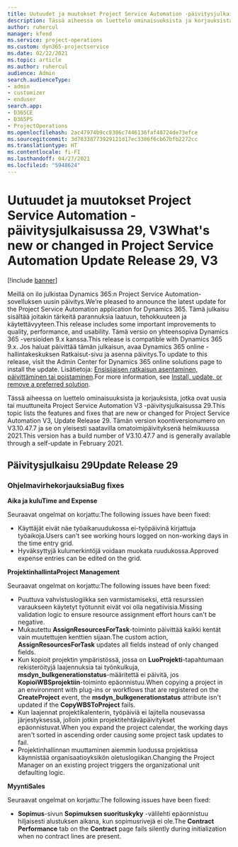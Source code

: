 ```yaml
---
title: Uutuudet ja muutokset Project Service Automation -päivitysjulkaisussa 29, V3
description: Tässä aiheessa on luettelo ominaisuuksista ja korjauksista, jotka ovat käytettävissä Project Service Automation -päivitysjulkaisussa 29, V3.
author: ruhercul
manager: kfend
ms.service: project-operations
ms.custom: dyn365-projectservice
ms.date: 02/22/2021
ms.topic: article
ms.author: ruhercul
audience: Admin
search.audienceType:
- admin
- customizer
- enduser
search.app:
- D365CE
- D365PS
- ProjectOperations
ms.openlocfilehash: 2ac47974b9cc8386c7446136faf48724de73efce
ms.sourcegitcommit: 3d78338773929121d17ec3386f6cb67bfb2272cc
ms.translationtype: HT
ms.contentlocale: fi-FI
ms.lasthandoff: 04/27/2021
ms.locfileid: "5948624"
---
```

# <a name="whats-new-or-changed-in-project-service-automation-update-release-29-v3"></a><span data-ttu-id="4ae39-103">Uutuudet ja muutokset Project Service Automation -päivitysjulkaisussa 29, V3</span><span class="sxs-lookup"><span data-stu-id="4ae39-103">What's new or changed in Project Service Automation Update Release 29, V3</span></span>

[!include [banner](../includes/psa-now-project-operations.md)]

<span data-ttu-id="4ae39-104">Meillä on ilo julkistaa Dynamics 365:n Project Service Automation-sovelluksen uusin päivitys.</span><span class="sxs-lookup"><span data-stu-id="4ae39-104">We’re pleased to announce the latest update for the Project Service Automation application for Dynamics 365.</span></span> <span data-ttu-id="4ae39-105">Tämä julkaisu sisältää joitakin tärkeitä parannuksia laatuun, tehokkuuteen ja käytettävyyteen.</span><span class="sxs-lookup"><span data-stu-id="4ae39-105">This release includes some important improvements to quality, performance, and usability.</span></span> <span data-ttu-id="4ae39-106">Tämä versio on yhteensopiva Dynamics 365 -versioiden 9.x kanssa.</span><span class="sxs-lookup"><span data-stu-id="4ae39-106">This release is compatible with Dynamics 365 9.x.</span></span> <span data-ttu-id="4ae39-107">Jos haluat päivittää tämän julkaisun, avaa Dynamics 365 online -hallintakeskuksen Ratkaisut-sivu ja asenna päivitys.</span><span class="sxs-lookup"><span data-stu-id="4ae39-107">To update to this release, visit the Admin Center for Dynamics 365 online solutions page to install the update.</span></span> <span data-ttu-id="4ae39-108">Lisätietoja: [Ensisijaisen ratkaisun asentaminen, päivittäminen tai poistaminen](/power-platform/admin/install-remove-preferred-solution).</span><span class="sxs-lookup"><span data-stu-id="4ae39-108">For more information, see [Install, update, or remove a preferred solution](/power-platform/admin/install-remove-preferred-solution).</span></span>

<span data-ttu-id="4ae39-109">Tässä aiheessa on luettelo ominaisuuksista ja korjauksista, jotka ovat uusia tai muuttuneita Project Service Automation V3 -päivitysjulkaisussa 29.</span><span class="sxs-lookup"><span data-stu-id="4ae39-109">This topic lists the features and fixes that are new or changed for Project Service Automation V3, Update Release 29.</span></span> <span data-ttu-id="4ae39-110">Tämän version koontiversionumero on V3.10.47.7 ja se on yleisesti saatavilla omatoimipäivityksenä helmikuussa 2021.</span><span class="sxs-lookup"><span data-stu-id="4ae39-110">This version has a build number of V3.10.47.7 and is generally available through a self-update in February 2021.</span></span>

## <a name="update-release-29"></a><span data-ttu-id="4ae39-111">Päivitysjulkaisu 29</span><span class="sxs-lookup"><span data-stu-id="4ae39-111">Update Release 29</span></span>

### <a name="bug-fixes"></a><span data-ttu-id="4ae39-112">Ohjelmavirhekorjauksia</span><span class="sxs-lookup"><span data-stu-id="4ae39-112">Bug fixes</span></span>

<span data-ttu-id="4ae39-113">**Aika ja kulu**</span><span class="sxs-lookup"><span data-stu-id="4ae39-113">**Time and Expense**</span></span>

<span data-ttu-id="4ae39-114">Seuraavat ongelmat on korjattu:</span><span class="sxs-lookup"><span data-stu-id="4ae39-114">The following issues have been fixed:</span></span>

- <span data-ttu-id="4ae39-115">Käyttäjät eivät näe työaikaruudukossa ei-työpäivinä kirjattuja työaikoja.</span><span class="sxs-lookup"><span data-stu-id="4ae39-115">Users can't see working hours logged on non-working days in the time entry grid.</span></span>
- <span data-ttu-id="4ae39-116">Hyväksyttyjä kulumerkintöjä voidaan muokata ruudukossa.</span><span class="sxs-lookup"><span data-stu-id="4ae39-116">Approved expense entries can be edited on the grid.</span></span>

<span data-ttu-id="4ae39-117">**Projektinhallinta**</span><span class="sxs-lookup"><span data-stu-id="4ae39-117">**Project Management**</span></span>

<span data-ttu-id="4ae39-118">Seuraavat ongelmat on korjattu:</span><span class="sxs-lookup"><span data-stu-id="4ae39-118">The following issues have been fixed:</span></span>

- <span data-ttu-id="4ae39-119">Puuttuva vahvistuslogiikka sen varmistamiseksi, että resurssien varaukseen käytetyt työtunnit eivät voi olla negatiivisia.</span><span class="sxs-lookup"><span data-stu-id="4ae39-119">Missing validation logic to ensure resource assignment effort hours can't be negative.</span></span>
- <span data-ttu-id="4ae39-120">Mukautettu **AssignResourcesForTask**-toiminto päivittää kaikki kentät vain muutettujen kenttien sijaan.</span><span class="sxs-lookup"><span data-stu-id="4ae39-120">The custom action, **AssignResourcesForTask** updates all fields instead of only changed fields.</span></span>
- <span data-ttu-id="4ae39-121">Kun kopioit projektin ympäristössä, jossa on **LuoProjekti**-tapahtumaan rekisteröityjä laajennuksia tai työnkulkuja, **msdyn_bulkgenerationstatus**-määritettä ei päivitä, jos **KopioiWBSprojektiin**-toiminto epäonnistuu.</span><span class="sxs-lookup"><span data-stu-id="4ae39-121">When copying a project in an environment with plug-ins or workflows that are registered on the **CreateProject** event, the **msdyn_bulkgenerationstatus** attribute isn't updated if the **CopyWBSToProject** fails.</span></span>
- <span data-ttu-id="4ae39-122">Kun laajennat projektikalenterin, työpäiviä ei lajitella nousevassa järjestyksessä, jolloin jotkin projektitehtäväpäivitykset epäonnistuvat.</span><span class="sxs-lookup"><span data-stu-id="4ae39-122">When you expand the project calendar, the working days aren't sorted in ascending order causing some project task updates to fail.</span></span>
- <span data-ttu-id="4ae39-123">Projektinhallinnan muuttaminen aiemmin luodussa projektissa käynnistää organisaatioyksikön oletuslogiikan.</span><span class="sxs-lookup"><span data-stu-id="4ae39-123">Changing the Project Manager on an existing project triggers the organizational unit defaulting logic.</span></span>

<span data-ttu-id="4ae39-124">**Myynti**</span><span class="sxs-lookup"><span data-stu-id="4ae39-124">**Sales**</span></span>

<span data-ttu-id="4ae39-125">Seuraavat ongelmat on korjattu:</span><span class="sxs-lookup"><span data-stu-id="4ae39-125">The following issues have been fixed:</span></span>

- <span data-ttu-id="4ae39-126">**Sopimus**-sivun **Sopimuksen suorituskyky** -välilehti epäonnistuu hiljaisesti alustuksen aikana, kun sopimusrivejä ei ole.</span><span class="sxs-lookup"><span data-stu-id="4ae39-126">The **Contract Performance** tab on the **Contract** page fails silently during initialization when no contract lines are present.</span></span>